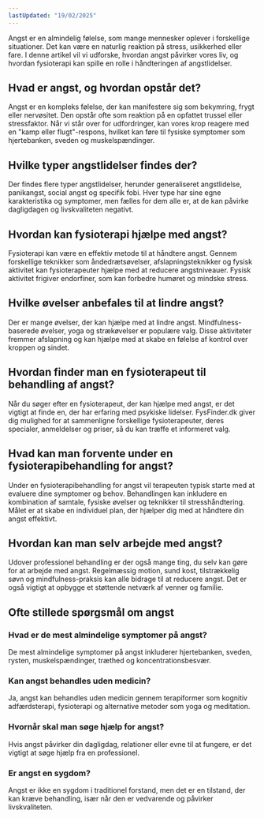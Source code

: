 ```yaml
---
lastUpdated: "19/02/2025"
---
```


Angst er en almindelig følelse, som mange mennesker oplever i forskellige situationer. Det kan være en naturlig reaktion på stress, usikkerhed eller fare. I denne artikel vil vi udforske, hvordan angst påvirker vores liv, og hvordan fysioterapi kan spille en rolle i håndteringen af angstlidelser.

## Hvad er angst, og hvordan opstår det?

Angst er en kompleks følelse, der kan manifestere sig som bekymring, frygt eller nervøsitet. Den opstår ofte som reaktion på en opfattet trussel eller stressfaktor. Når vi står over for udfordringer, kan vores krop reagere med en "kamp eller flugt"-respons, hvilket kan føre til fysiske symptomer som hjertebanken, sveden og muskelspændinger.

## Hvilke typer angstlidelser findes der?

Der findes flere typer angstlidelser, herunder generaliseret angstlidelse, panikangst, social angst og specifik fobi. Hver type har sine egne karakteristika og symptomer, men fælles for dem alle er, at de kan påvirke dagligdagen og livskvaliteten negativt.

## Hvordan kan fysioterapi hjælpe med angst?

Fysioterapi kan være en effektiv metode til at håndtere angst. Gennem forskellige teknikker som åndedrætsøvelser, afslapningsteknikker og fysisk aktivitet kan fysioterapeuter hjælpe med at reducere angstniveauer. Fysisk aktivitet frigiver endorfiner, som kan forbedre humøret og mindske stress.

## Hvilke øvelser anbefales til at lindre angst?

Der er mange øvelser, der kan hjælpe med at lindre angst. Mindfulness-baserede øvelser, yoga og strækøvelser er populære valg. Disse aktiviteter fremmer afslapning og kan hjælpe med at skabe en følelse af kontrol over kroppen og sindet.

## Hvordan finder man en fysioterapeut til behandling af angst?

Når du søger efter en fysioterapeut, der kan hjælpe med angst, er det vigtigt at finde en, der har erfaring med psykiske lidelser. FysFinder.dk giver dig mulighed for at sammenligne forskellige fysioterapeuter, deres specialer, anmeldelser og priser, så du kan træffe et informeret valg.

## Hvad kan man forvente under en fysioterapibehandling for angst?

Under en fysioterapibehandling for angst vil terapeuten typisk starte med at evaluere dine symptomer og behov. Behandlingen kan inkludere en kombination af samtale, fysiske øvelser og teknikker til stresshåndtering. Målet er at skabe en individuel plan, der hjælper dig med at håndtere din angst effektivt.

## Hvordan kan man selv arbejde med angst?

Udover professionel behandling er der også mange ting, du selv kan gøre for at arbejde med angst. Regelmæssig motion, sund kost, tilstrækkelig søvn og mindfulness-praksis kan alle bidrage til at reducere angst. Det er også vigtigt at opbygge et støttende netværk af venner og familie.

## Ofte stillede spørgsmål om angst

### Hvad er de mest almindelige symptomer på angst?

De mest almindelige symptomer på angst inkluderer hjertebanken, sveden, rysten, muskelspændinger, træthed og koncentrationsbesvær.

### Kan angst behandles uden medicin?

Ja, angst kan behandles uden medicin gennem terapiformer som kognitiv adfærdsterapi, fysioterapi og alternative metoder som yoga og meditation.

### Hvornår skal man søge hjælp for angst?

Hvis angst påvirker din dagligdag, relationer eller evne til at fungere, er det vigtigt at søge hjælp fra en professionel.

### Er angst en sygdom?

Angst er ikke en sygdom i traditionel forstand, men det er en tilstand, der kan kræve behandling, især når den er vedvarende og påvirker livskvaliteten.
